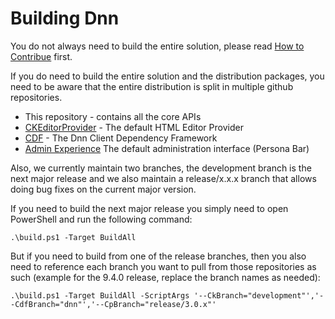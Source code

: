 # Building Dnn

You do not always need to build the entire solution, please read [How to Contribue](CONTRIBUTING.md) first.

If you do need to build the entire solution and the distribution packages, you need to be aware that the entire distribution is split in multiple github repositories.
* This repository - contains all the core APIs
* [CKEditorProvider](https://github.com/DNN-Connect/CKEditorProvider) - The default HTML Editor Provider
* [CDF](https://github.com/dnnsoftware/ClientDependency) - The Dnn Client Dependency Framework
* [Admin Experience](https://github.com/dnnsoftware/Dnn.AdminExperience) The default administration interface (Persona Bar)

Also, we currently maintain two branches, the development branch is the next major release and we also maintain a release/x.x.x branch that allows doing bug fixes on the current major version.

If you need to build the next major release you simply need to open PowerShell and run the following command:
```
.\build.ps1 -Target BuildAll
```

But if you need to build from one of the release branches, then you also need to reference each branch you want to pull from those repositories as such (example for the 9.4.0 release, replace the branch names as needed):
```
.\build.ps1 -Target BuildAll -ScriptArgs '--CkBranch="development"','--CdfBranch="dnn"','--CpBranch="release/3.0.x"'
```